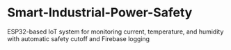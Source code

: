 # Smart-Industrial-Power-Safety
ESP32-based IoT system for monitoring current, temperature, and humidity with automatic safety cutoff and Firebase logging
